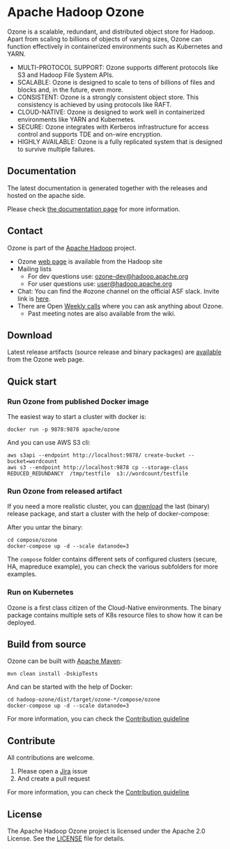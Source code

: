 Apache Hadoop Ozone
===

Ozone is a scalable, redundant, and distributed object store for Hadoop. Apart from scaling to billions of objects of varying sizes, Ozone can function effectively in containerized environments such as Kubernetes and YARN.


 * MULTI-PROTOCOL SUPPORT: Ozone supports different protocols like S3 and Hadoop File System APIs.
 * SCALABLE: Ozone is designed to scale to tens of billions of files and blocks and, in the future, even more.
 * CONSISTENT: Ozone is a strongly consistent object store. This consistency is achieved by using protocols like RAFT.
 * CLOUD-NATIVE: Ozone is designed to work well in containerized environments like YARN and Kubernetes.
 * SECURE: Ozone integrates with Kerberos infrastructure for access control and supports TDE and on-wire encryption.
 * HIGHLY AVAILABLE: Ozone is a fully replicated system that is designed to survive multiple failures.

## Documentation

The latest documentation is generated together with the releases and hosted on the apache side.

Please check [the documentation page](https://hadoop.apache.org/ozone/docs/) for more information.

## Contact

Ozone is part of the [Apache Hadoop](https://hadoop.apache.org) project.

 * Ozone [web page](https://hadoop.apache.org/ozone/) is available from the Hadoop site
 * Mailing lists
     * For dev questions use: [ozone-dev@hadoop.apache.org](https://lists.apache.org/list.html?ozone-dev@hadoop.apache.org)
     * For user questions use: [user@hadoop.apache.org](https://lists.apache.org/list.html?user@hadoop.apache.org)
 * Chat: You can find the #ozone channel on the official ASF slack. Invite link is [here](http://s.apache.org/slack-invite).
 * There are Open [Weekly calls](https://cwiki.apache.org/confluence/display/HADOOP/Ozone+Community+Calls) where you can ask anything about Ozone.
     * Past meeting notes are also available from the wiki.


## Download

Latest release artifacts (source release and binary packages) are [available](https://hadoop.apache.org/ozone/downloads/) from the Ozone web page.

## Quick start

### Run Ozone from published Docker image

The easiest way to start a cluster with docker is:

```
docker run -p 9878:9878 apache/ozone
```

And you can use AWS S3 cli:

```
aws s3api --endpoint http://localhost:9878/ create-bucket --bucket=wordcount
aws s3 --endpoint http://localhost:9878 cp --storage-class REDUCED_REDUNDANCY  /tmp/testfile  s3://wordcount/testfile
```

### Run Ozone from released artifact

If you need a more realistic cluster, you can [download](https://hadoop.apache.org/ozone/downloads/) the last (binary) release package, and start a cluster with the help of docker-compose:

After you untar the binary:

```
cd compose/ozone
docker-compose up -d --scale datanode=3
```

The `compose` folder contains different sets of configured clusters (secure, HA, mapreduce example), you can check the various subfolders for more examples.

### Run on Kubernetes

Ozone is a first class citizen of the Cloud-Native environments. The binary package contains multiple sets of K8s resource files to show how it can be deployed.

## Build from source

Ozone can be built with [Apache Maven](https://maven.apache.org):

```
mvn clean install -DskipTests
```

And can be started with the help of Docker:

```
cd hadoop-ozone/dist/target/ozone-*/compose/ozone
docker-compose up -d --scale datanode=3
```
For more information, you can check the [Contribution guideline](./CONTRIBUTION.md)

## Contribute

All contributions are welcome.

 1. Please open a [Jira](https://issues.apache.org/jira) issue
 2. And create a pull request

For more information, you can check the [Contribution guideline](./CONTRIBUTION.md)

## License

The Apache Hadoop Ozone  project is licensed under the Apache 2.0 License. See the [LICENSE](./LICENSE.txt) file for details.
